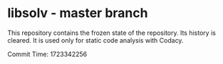 # libsolv - master branch

This repository contains the frozen state of the repository.
Its history is cleared. It is used only for static code
analysis with Codacy.

Commit Time: 1723342256